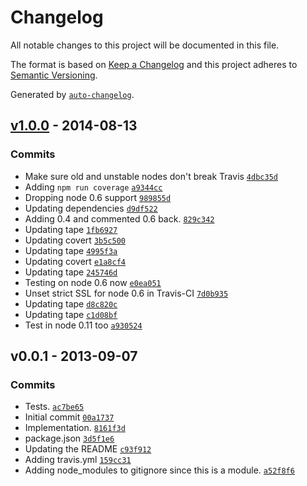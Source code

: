 # Changelog

All notable changes to this project will be documented in this file.

The format is based on [Keep a Changelog](https://keepachangelog.com/en/1.0.0/)
and this project adheres to [Semantic Versioning](https://semver.org/spec/v2.0.0.html).

Generated by [`auto-changelog`](https://github.com/CookPete/auto-changelog).

## [v1.0.0](https://github.com/ljharb/listify/compare/v0.0.1...v1.0.0) - 2014-08-13

### Commits

- Make sure old and unstable nodes don't break Travis [`4dbc35d`](https://github.com/ljharb/listify/commit/4dbc35d8d6d4120c30f1206cd6ec582bc3f68482)
- Adding `npm run coverage` [`a9344cc`](https://github.com/ljharb/listify/commit/a9344cc394d9eacaf1f6f488881362efaa97a337)
- Dropping node 0.6 support [`989855d`](https://github.com/ljharb/listify/commit/989855df99842fea2b826a51c3496bc4aaa6bf15)
- Updating dependencies [`d9df522`](https://github.com/ljharb/listify/commit/d9df5225998f19e54c8f68f3d1a17e3451982208)
- Adding 0.4 and commented 0.6 back. [`829c342`](https://github.com/ljharb/listify/commit/829c3428f5f46ca15806d12bcdd1c9a921c830ed)
- Updating tape [`1fb6927`](https://github.com/ljharb/listify/commit/1fb6927899aa266f71c2e57d636e243d34859741)
- Updating covert [`3b5c500`](https://github.com/ljharb/listify/commit/3b5c5002b0c2e6b0ff807426982ac2a558ecfd6e)
- Updating tape [`4995f3a`](https://github.com/ljharb/listify/commit/4995f3a0d545e219d4bf4d2c256084c6acd4ff36)
- Updating covert [`e1a8cf4`](https://github.com/ljharb/listify/commit/e1a8cf419a23ba9527cd709dc35caa44e7c53518)
- Updating tape [`245746d`](https://github.com/ljharb/listify/commit/245746dd752c6eb6060fdbab6ad778465126191b)
- Testing on node 0.6 now [`e0ea051`](https://github.com/ljharb/listify/commit/e0ea051f9ae7a3b728623de167b3fbb4426a37db)
- Unset strict SSL for node 0.6 in Travis-CI [`7d0b935`](https://github.com/ljharb/listify/commit/7d0b93536483695b2f96c33f6c3e10dadaa1a55b)
- Updating tape [`d8c820c`](https://github.com/ljharb/listify/commit/d8c820c83139f61c692708e746658e15f85c7013)
- Updating tape [`c1d08bf`](https://github.com/ljharb/listify/commit/c1d08bf4bffeb7cb8aa309c6eea4e79160a784b7)
- Test in node 0.11 too [`a930524`](https://github.com/ljharb/listify/commit/a930524212e2f2cc4642fedb6037eba9cf373220)

## v0.0.1 - 2013-09-07

### Commits

- Tests. [`ac7be65`](https://github.com/ljharb/listify/commit/ac7be65767ddca7683f1ccebef2d0eef3a6c664b)
- Initial commit [`00a1737`](https://github.com/ljharb/listify/commit/00a17378144f260a3b018c1b9d3b56dc025e882b)
- Implementation. [`8161f3d`](https://github.com/ljharb/listify/commit/8161f3ded61d78899993296019970b382a760976)
- package.json [`3d5f1e6`](https://github.com/ljharb/listify/commit/3d5f1e6598d64447f562363de47a51736d6c6bdd)
- Updating the README [`c93f912`](https://github.com/ljharb/listify/commit/c93f91261cb7c1a22e7e7278778c7178485bbb5d)
- Adding travis.yml [`159cc31`](https://github.com/ljharb/listify/commit/159cc3186c317d3393bb3dd05f745e921f1e9d56)
- Adding node_modules to gitignore since this is a module. [`a52f8f6`](https://github.com/ljharb/listify/commit/a52f8f649da25423421fcbd8fec1c8ff23978b8c)
